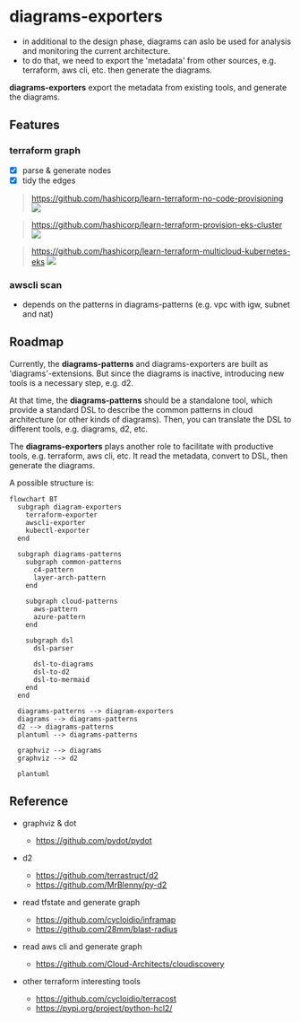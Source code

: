 # diagrams-exporters

- in additional to the design phase, diagrams can aslo be used for analysis and monitoring the current architecture.
- to do that, we need to export the 'metadata' from other sources, e.g. terraform, aws cli, etc. then generate the diagrams.

**diagrams-exporters** export the metadata from existing tools, and generate the diagrams.

## Features

### terraform graph

- [x] parse & generate nodes
- [x] tidy the edges

> <https://github.com/hashicorp/learn-terraform-no-code-provisioning>
![](./sample/tmpf.zvhrek.dot.png)

> <https://github.com/hashicorp/learn-terraform-provision-eks-cluster>
![](./sample/tmpf.4phhot.dot.png)

> <https://github.com/hashicorp/learn-terraform-multicloud-kubernetes-eks>
![](./sample/tmpf.myq0t4.dot.png)


### awscli scan
  - depends on the patterns in diagrams-patterns (e.g. vpc with igw, subnet and nat)

## Roadmap

Currently, the **diagrams-patterns** and diagrams-exporters are built as 'diagrams'-extensions. But since the diagrams is inactive, introducing new tools is a necessary step, e.g. d2.

At that time, the **diagrams-patterns** should be a standalone tool, which provide a standard DSL to describe the common patterns in cloud architecture (or other kinds of diagrams). Then, you can translate the DSL to different tools, e.g. diagrams, d2, etc.

The **diagrams-exporters** plays another role to facilitate with productive tools, e.g. terraform, aws cli, etc. It read the metadata, convert to DSL, then generate the diagrams.

A possible structure is:

```mermaid
flowchart BT
  subgraph diagram-exporters
    terraform-exporter
    awscli-exporter
    kubectl-exporter
  end

  subgraph diagrams-patterns
    subgraph common-patterns
      c4-pattern
      layer-arch-pattern    
    end

    subgraph cloud-patterns
      aws-pattern
      azure-pattern
    end

    subgraph dsl
      dsl-parser

      dsl-to-diagrams
      dsl-to-d2
      dsl-to-mermaid
    end
  end

  diagrams-patterns --> diagram-exporters
  diagrams --> diagrams-patterns
  d2 --> diagrams-patterns
  plantuml --> diagrams-patterns
  
  graphviz --> diagrams
  graphviz --> d2

  plantuml
```

## Reference

- graphviz & dot
  - <https://github.com/pydot/pydot>

- d2
  - <https://github.com/terrastruct/d2>
  - <https://github.com/MrBlenny/py-d2>

- read tfstate and generate graph
  - <https://github.com/cycloidio/inframap>
  - <https://github.com/28mm/blast-radius>

- read aws cli and generate graph
  - <https://github.com/Cloud-Architects/cloudiscovery>

- other terraform interesting tools
  - <https://github.com/cycloidio/terracost>
  - <https://pypi.org/project/python-hcl2/>
